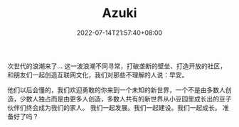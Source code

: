 ﻿---
weight: 
title: "Azuki"
description: "由社区建立的元宇宙品牌。A brand for the metaverse, built by the community."
date: 2022-07-14T21:57:40+08:00
lastmod: 2022-07-14T16:45:40+08:00
draft: false
authors: ["june"]
featuredImage: "530.png"
link: "https://www.azuki.com/zh"
tags: ["Azuki","数字收藏品"]
categories: ["navigation"]
navigation: ["数字收藏品"]
lightgallery: true
toc: true
pinned: false
recommend: false
recommend1: false
---
次世代的浪潮来了... 这一波浪潮不同寻常，打破垄断的壁垒、打造开放的社区，和朋友们一起创造互联网文化，我们对那些不理解的人说：早安。

他们以后会懂的，我们欢迎勇敢的你来到一个未知的新世界，一个不是由多数人创造，少数人独占而是由更多人创造，多数人共有的新世界从小豆园里成长出的豆子伙伴们终会成为我们的家人。 我们一起发展。我们一起建设。我们一起成长。 准备好了吗？